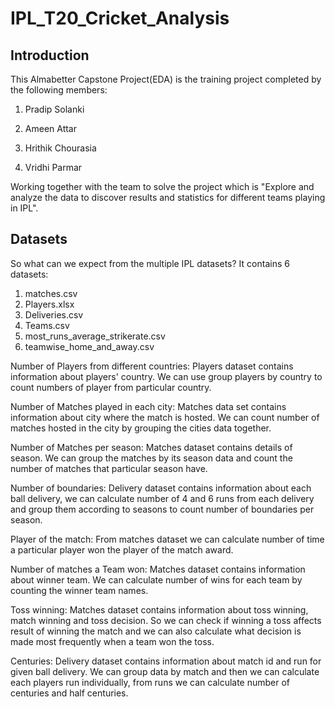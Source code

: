 # IPL_T20_Cricket_Analysis

## Introduction

This Almabetter Capstone Project(EDA) is the training project completed by the following members:

1. Pradip Solanki

2. Ameen Attar

3. Hrithik Chourasia

4. Vridhi Parmar

Working together with the team to solve the project which is "Explore and analyze the data to discover results and statistics for different teams playing in IPL".

## Datasets

So what can we expect from the multiple IPL datasets?
It contains 6 datasets:
1.	matches.csv
2.	Players.xlsx
3.	Deliveries.csv
4.	Teams.csv
5.	most_runs_average_strikerate.csv
6.	teamwise_home_and_away.csv

Number of Players from different countries:
Players dataset contains information about players' country. We can use group players by country to count numbers of player from particular country.

Number of Matches played in each city:
Matches data set contains information about city where the match is hosted. We can count number of matches hosted in the city by grouping the cities data together.

Number of Matches per season:
Matches dataset contains details of season. We can group the matches by its season data and count the number of matches that particular season have.

Number of boundaries:
Delivery dataset contains information about each ball delivery, we can calculate number of 4 and 6 runs from each delivery and group them according to seasons to count number of boundaries per season.

Player of the match:
From matches dataset we can calculate number of time a particular player won the player of the match award.

Number of matches a Team won:
Matches dataset contains information about winner team. We can calculate number of wins for each team by counting the winner team names.

Toss winning:
Matches dataset contains information about toss winning, match winning and toss decision. So we can check if winning a toss affects result of winning the match and we can also calculate what decision is made most frequently when a team won the toss.

Centuries:
Delivery dataset contains information about match id and run for given ball delivery. We can group data by match and then we can calculate each players run individually, from runs we can calculate number of centuries and half centuries.


 
